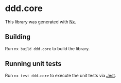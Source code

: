 # ddd.core

This library was generated with [Nx](https://nx.dev).

## Building

Run `nx build ddd.core` to build the library.

## Running unit tests

Run `nx test ddd.core` to execute the unit tests via [Jest](https://jestjs.io).

